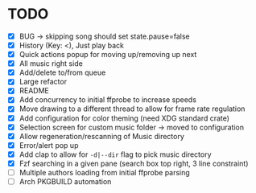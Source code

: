 # TODO

- [x] BUG -> skipping song should set state.pause=false
- [x] History (Key: <), Just play back
- [x] Quick actions popup for moving up/removing up next
- [x] All music right side
- [x] Add/delete to/from queue
- [x] Large refactor
- [x] README
- [x] Add concurrency to initial ffprobe to increase speeds
- [x] Move drawing to a different thread to allow for frame rate regulation
- [x] Add configuration for color theming (need XDG standard crate)
- [x] Selection screen for custom music folder -> moved to configuration
- [x] Allow regeneration/rescanning of Music directory
- [x] Error/alert pop up
- [x] Add clap to allow for `-d|--dir` flag to pick music directory
- [x] Fzf searching in a given pane (search box top right, 3 line constraint)
- [ ] Multiple authors loading from initial ffprobe parsing
- [ ] Arch PKGBUILD automation
